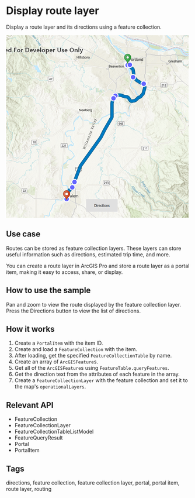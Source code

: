 # Display route layer

Display a route layer and its directions using a feature collection.

![](screenshot.png)

## Use case

Routes can be stored as feature collection layers. These layers can store useful information such as directions, estimated trip time, and more. 

You can create a route layer in ArcGIS Pro and store a route layer as a portal item, making it easy to access, share, or display.

## How to use the sample

Pan and zoom to view the route displayed by the feature collection layer. Press the Directions button to view the list of directions.

## How it works

1. Create a `PortalItem` with the item ID.
2. Create and load a `FeatureCollection` with the item.
3. After loading, get the specified `FeatureCollectionTable` by name.
4. Create an array of `ArcGISFeature`s.
4. Get all of the `ArcGISFeature`s using `FeatureTable.queryFeatures`.
5. Get the direction text from the attributes of each feature in the array.
6. Create a `FeatureCollectionLayer` with the feature collection and set it to the map's `operationalLayers`.

## Relevant API

* FeatureCollection
* FeatureCollectionLayer
* FeatureCollectionTableListModel
* FeatureQueryResult
* Portal
* PortalItem

## Tags

directions, feature collection, feature collection layer, portal, portal item, route layer, routing
